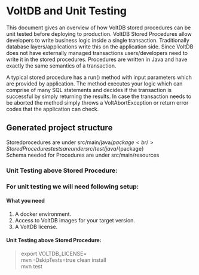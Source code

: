 # VoltDB and Unit Testing

This document gives an overview of how VoltDB stored procedures can be unit tested before deploying to production.
VoltDB Stored Procedures allow developers to write business logic inside a single transaction. Traditionally database layers/applications write this on the application side. Since VoltDB does not have externally managed transactions users/developers need to write it in the stored procedures. Procedures are written in Java and have exactly the same semantics of a transaction.

A typical stored procedure has a run() method with input parameters which are provided by application. The method executes your logic which can comprise of many SQL statements and decides if the transaction is successful by simply returning the results. In case the transaction needs to be aborted the method simply throws a VoltAbortException or return error codes that the application can check.

## Generated project structure
Storedprocedures are under src/main/java/${package} <br />
Stored Procedures tests are under src/test/java/${package} <br/>
Schema needed for Procedures are under src/main/resources <br/>

### Unit Testing above Stored Procedure:

### For unit testing we will need following setup:
#### What you need
1. A docker environment.  
2. Access to VoltDB images for your target version.  
3. A VoltDB license.

#### Unit Testing above Stored Procedure:
> export VOLTDB_LICENSE=<path-to-license> </br>
> mvn -DskipTests=true clean install </br>
> mvn test </br>

